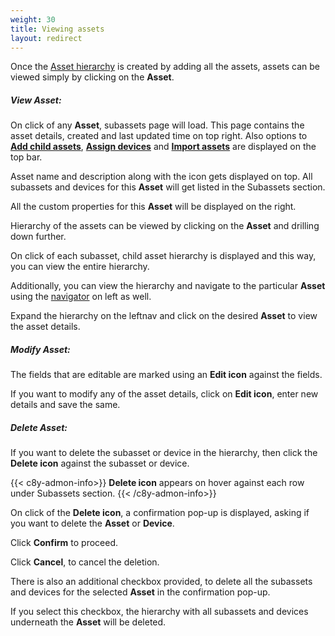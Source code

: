 ```yaml
---
weight: 30
title: Viewing assets
layout: redirect
---
```


Once the [Asset hierarchy](/dtm/asset-hierarchy/#asset-hierarchy) is created by adding all the assets, assets can be viewed simply by clicking on the **Asset**.


##### View Asset:

On click of any **Asset**, subassets page will load. This page contains the asset details, created and last updated time on top right. Also options to [**Add child assets**](/dtm/asset-hierarchy/#add-child-assets), [**Assign devices**](/dtm/asset-hierarchy/#assign-devices) and [**Import assets**](/dtm/asset-hierarchy/#creating-assets-bulk-import) are displayed on the top bar.

Asset name and description along with the icon gets displayed on top. All subassets and devices for this **Asset** will get listed in the Subassets section.

All the custom properties for this **Asset** will be displayed on the right.

Hierarchy of the assets can be viewed by clicking on the **Asset** and drilling down further.

On click of each subasset, child asset hierarchy is displayed and this way, you can view the entire hierarchy.

Additionally, you can view the hierarchy and navigate to the particular **Asset** using the [navigator](/users-guide/getting-started/#main-screen-elements) on left as well.

Expand the hierarchy on the leftnav and click on the desired **Asset** to view the asset details.



##### Modify Asset:

The fields that are editable are marked using an **Edit icon** against the fields.

If you want to modify any of the asset details, click on **Edit icon**, enter new details and save the same.



##### Delete Asset:

If you want to delete the subasset or device in the hierarchy, then click the **Delete icon** against the subasset or device.

{{< c8y-admon-info>}}
**Delete icon** appears on hover against each row under Subassets section.
{{< /c8y-admon-info>}}

On click of the **Delete icon**, a confirmation pop-up is displayed, asking if you want to delete the **Asset** or **Device**.

Click **Confirm** to proceed.

Click **Cancel**, to cancel the deletion.

There is also an additional checkbox provided, to delete all the subassets and devices for the selected **Asset** in the confirmation pop-up.

If you select this checkbox, the hierarchy with all subassets and devices underneath the **Asset** will be deleted.
